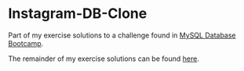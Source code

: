 # Instagram-DB-Clone
Part of my exercise solutions to a challenge found in [MySQL Database Bootcamp](https://www.udemy.com/course/the-ultimate-mysql-bootcamp-go-from-sql-beginner-to-expert/).

The remainder of my exercise solutions can be found [here](https://github.com/sheezaaziz/SQL-Practice).
